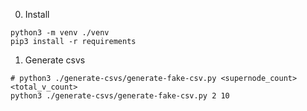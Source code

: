 

0) Install
```
python3 -m venv ./venv 
pip3 install -r requirements
```

1) Generate csvs

```
# python3 ./generate-csvs/generate-fake-csv.py <supernode_count> <total_v_count>
python3 ./generate-csvs/generate-fake-csv.py 2 10
```
